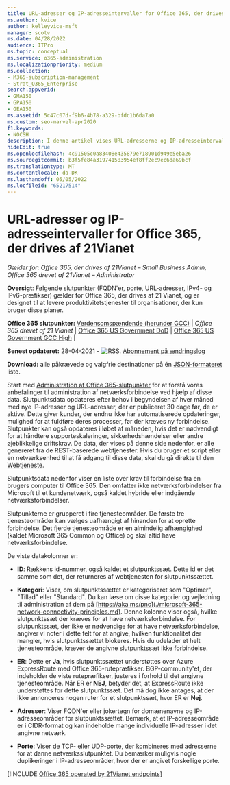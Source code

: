 ```yaml
---
title: URL-adresser og IP-adresseintervaller for Office 365, der drives af 21Vianet
ms.author: kvice
author: kelleyvice-msft
manager: scotv
ms.date: 04/28/2022
audience: ITPro
ms.topic: conceptual
ms.service: o365-administration
ms.localizationpriority: medium
ms.collection:
- M365-subscription-management
- Strat_O365_Enterprise
search.appverid:
- GMA150
- GPA150
- GEA150
ms.assetid: 5c47c07d-f9b6-4b78-a329-bfdc1b6da7a0
ms.custom: seo-marvel-apr2020
f1.keywords:
- NOCSH
description: I denne artikel vises URL-adresserne og IP-adresseintervaller for Office 365, når de drives af 21Vianet i Kina.
hideEdit: true
ms.openlocfilehash: 4c91505c0a83408e435879e718901d949e5eba26
ms.sourcegitcommit: b3f5fe84a319741583954ef8ff2ec9ec6da69bcf
ms.translationtype: MT
ms.contentlocale: da-DK
ms.lasthandoff: 05/05/2022
ms.locfileid: "65217514"
---
```

# <a name="urls-and-ip-address-ranges-for-office-365-operated-by-21vianet"></a>URL-adresser og IP-adresseintervaller for Office 365, der drives af 21Vianet

 *Gælder for: Office 365, der drives af 21Vianet – Small Business Admin, Office 365 drevet af 21Vianet – Administrator*

**Oversigt**: Følgende slutpunkter (FQDN'er, porte, URL-adresser, IPv4- og IPv6-præfikser) gælder for Office 365, der drives af 21 Vianet, og er designet til at levere produktivitetstjenester til organisationer, der kun bruger disse planer.
  
 **Office 365 slutpunkter:** [Verdensomspændende (herunder GCC)](urls-and-ip-address-ranges.md)  | *Office 365 drevet af 21 Vianet* |  [Office 365 US Government DoD](microsoft-365-u-s-government-dod-endpoints.md) |  [Office 365 US Government GCC High](microsoft-365-u-s-government-gcc-high-endpoints.md) |
  
**Senest opdateret:** 28-04-2021 - ![RSS.](../media/5dc6bb29-25db-4f44-9580-77c735492c4b.png) [Abonnement på ændringslog](https://endpoints.office.com/version/China?allversions=true&format=rss&clientrequestid=b10c5ed1-bad1-445f-b386-b919946339a7)

**Download:** alle påkrævede og valgfrie destinationer på én [JSON-formateret](https://endpoints.office.com/endpoints/China?clientrequestid=b10c5ed1-bad1-445f-b386-b919946339a7) liste.

Start med [Administration af Office 365-slutpunkter](managing-office-365-endpoints.md) for at forstå vores anbefalinger til administration af netværksforbindelse ved hjælp af disse data. Slutpunktsdata opdateres efter behov i begyndelsen af hver måned med nye IP-adresser og URL-adresser, der er publiceret 30 dage før, de er aktive. Dette giver kunder, der endnu ikke har automatiserede opdateringer, mulighed for at fuldføre deres processer, før der kræves ny forbindelse. Slutpunkter kan også opdateres i løbet af måneden, hvis det er nødvendigt for at håndtere supporteskaleringer, sikkerhedshændelser eller andre øjeblikkelige driftskrav. De data, der vises på denne side nedenfor, er alle genereret fra de REST-baserede webtjenester. Hvis du bruger et script eller en netværksenhed til at få adgang til disse data, skal du gå direkte til den [Webtjeneste](microsoft-365-ip-web-service.md).

Slutpunktsdata nedenfor viser en liste over krav til forbindelse fra en brugers computer til Office 365. Den omfatter ikke netværksforbindelser fra Microsoft til et kundenetværk, også kaldet hybride eller indgående netværksforbindelser.

Slutpunkterne er grupperet i fire tjenesteområder. De første tre tjenesteområder kan vælges uafhængigt af hinanden for at oprette forbindelse. Det fjerde tjenesteområde er en almindelig afhængighed (kaldet Microsoft 365 Common og Office) og skal altid have netværksforbindelse.

De viste datakolonner er:

- **ID**: Rækkens id-nummer, også kaldet et slutpunktssæt. Dette id er det samme som det, der returneres af webtjenesten for slutpunktssættet.

- **Kategori**: Viser, om slutpunktssættet er kategoriseret som "Optimer", "Tillad" eller "Standard". Du kan læse om disse kategorier og vejledning til administration af dem på [https://aka.ms/pnc](./microsoft-365-network-connectivity-principles.md). Denne kolonne viser også, hvilke slutpunktssæt der kræves for at have netværksforbindelse. For slutpunktssæt, der ikke er nødvendige for at have netværksforbindelse, angiver vi noter i dette felt for at angive, hvilken funktionalitet der mangler, hvis slutpunktssættet blokeres. Hvis du udelader et helt tjenesteområde, kræver de angivne slutpunktssæt ikke forbindelse.

- **ER**: Dette er **Ja**, hvis slutpunktssættet understøttes over Azure ExpressRoute med Office 365-rutepræfikser. BGP-community'et, der indeholder de viste rutepræfikser, justeres i forhold til det angivne tjenesteområde. Når ER er **NEJ**, betyder det, at ExpressRoute ikke understøttes for dette slutpunktssæt. Det må dog ikke antages, at der ikke annonceres nogen ruter for et slutpunktssæt, hvor ER er **Nej**.

- **Adresser**: Viser FQDN'er eller jokertegn for domænenavne og IP-adresseområder for slutpunktssættet. Bemærk, at et IP-adresseområde er i CIDR-format og kan indeholde mange individuelle IP-adresser i det angivne netværk.
 
- **Porte**: Viser de TCP- eller UDP-porte, der kombineres med adresserne for at danne netværksslutpunktet. Du bemærker muligvis nogle duplikeringer i IP-adresseområder, hvor der er angivet forskellige porte.

[!INCLUDE [Office 365 operated by 21Vianet endpoints](../includes/office-365-operated-by-21vianet-endpoints.md)]